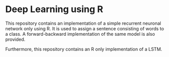 # Deep Learning using R


This repository contains an implementation of a simple recurrent neuronal network only using R.
It is used to assign a sentence consisting of words to a class. A forward-backward implementation of the same model
is also provided.

Furthermore, this repository contains an R only implementation of a LSTM.
